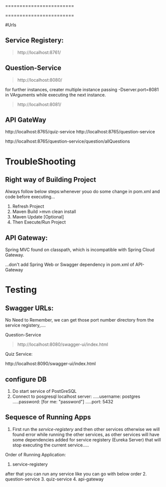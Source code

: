 



========================












========================

#Urls

## Service Registery:

> http://localhost:8761/

## Question-Service
> http://localhost:8080/

for further instances, creater multiple instance passing -Dserver.port=8081 in VArguments while executing the next instance.

> http://localhost:8081/

## API GateWay
http://localhost:8765/quiz-service
http://localhost:8765/question-service



http://localhost:8765/question-service/question/allQuestions

# TroubleShooting

## Right way of Building Project
Always follow below steps:whenever youo do some change in pom.xml and code before executing...

1. Refresh Project
2. Maven Build >mvn clean install
3. Maven Update [Optional]
4. Then Execute/Run Project

## API Gateway:
Spring MVC found on classpath, which is incompatible with Spring Cloud Gateway.

...don't add Spring Web or Swagger dependency in pom.xml of API-Gateway

# Testing

## Swagger URLs:

No Need to Remember, we can get those port number directory from the service registery,....


Question-Service
> http://localhost:8080/swagger-ui/index.html


Quiz Service:

http://localhost:8090/swagger-ui/index.html

## configure DB
1. Do start service of PostGreSQL
2. Connect to posgresql localhost server:
.....username: postgres
.....password: <your> [for me: "password"]
.....port: 5432


## Sequesce of Running Apps
1. First run the *service-registery* and then other services otherwise we will found error while running the other services, as other services will have some dependencies added for service registery (Eureka Server) that will stop executing the current service.....

Order of Running Application:
1. service-registery

after that you can run any service like you can go with below order
2. question-service
3. quiz-service
4. api-gateway




